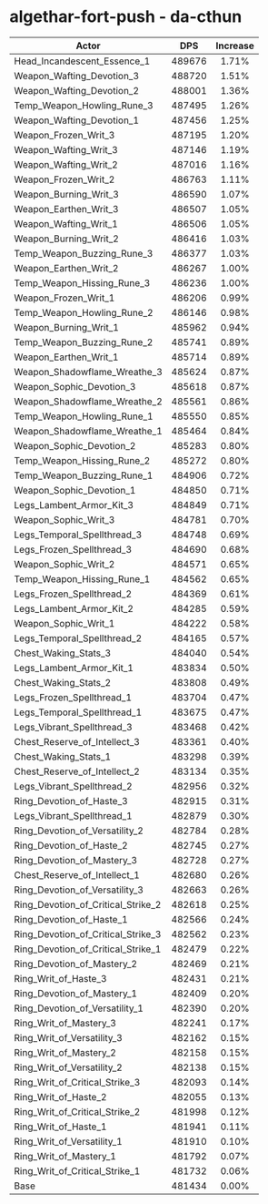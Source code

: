 # algethar-fort-push - da-cthun
| Actor | DPS | Increase |
|---|:---:|:---:|
|Head_Incandescent_Essence_1|489676|1.71%|
|Weapon_Wafting_Devotion_3|488720|1.51%|
|Weapon_Wafting_Devotion_2|488001|1.36%|
|Temp_Weapon_Howling_Rune_3|487495|1.26%|
|Weapon_Wafting_Devotion_1|487456|1.25%|
|Weapon_Frozen_Writ_3|487195|1.20%|
|Weapon_Wafting_Writ_3|487146|1.19%|
|Weapon_Wafting_Writ_2|487016|1.16%|
|Weapon_Frozen_Writ_2|486763|1.11%|
|Weapon_Burning_Writ_3|486590|1.07%|
|Weapon_Earthen_Writ_3|486507|1.05%|
|Weapon_Wafting_Writ_1|486506|1.05%|
|Weapon_Burning_Writ_2|486416|1.03%|
|Temp_Weapon_Buzzing_Rune_3|486377|1.03%|
|Weapon_Earthen_Writ_2|486267|1.00%|
|Temp_Weapon_Hissing_Rune_3|486236|1.00%|
|Weapon_Frozen_Writ_1|486206|0.99%|
|Temp_Weapon_Howling_Rune_2|486146|0.98%|
|Weapon_Burning_Writ_1|485962|0.94%|
|Temp_Weapon_Buzzing_Rune_2|485741|0.89%|
|Weapon_Earthen_Writ_1|485714|0.89%|
|Weapon_Shadowflame_Wreathe_3|485624|0.87%|
|Weapon_Sophic_Devotion_3|485618|0.87%|
|Weapon_Shadowflame_Wreathe_2|485561|0.86%|
|Temp_Weapon_Howling_Rune_1|485550|0.85%|
|Weapon_Shadowflame_Wreathe_1|485464|0.84%|
|Weapon_Sophic_Devotion_2|485283|0.80%|
|Temp_Weapon_Hissing_Rune_2|485272|0.80%|
|Temp_Weapon_Buzzing_Rune_1|484906|0.72%|
|Weapon_Sophic_Devotion_1|484850|0.71%|
|Legs_Lambent_Armor_Kit_3|484849|0.71%|
|Weapon_Sophic_Writ_3|484781|0.70%|
|Legs_Temporal_Spellthread_3|484748|0.69%|
|Legs_Frozen_Spellthread_3|484690|0.68%|
|Weapon_Sophic_Writ_2|484571|0.65%|
|Temp_Weapon_Hissing_Rune_1|484562|0.65%|
|Legs_Frozen_Spellthread_2|484369|0.61%|
|Legs_Lambent_Armor_Kit_2|484285|0.59%|
|Weapon_Sophic_Writ_1|484222|0.58%|
|Legs_Temporal_Spellthread_2|484165|0.57%|
|Chest_Waking_Stats_3|484040|0.54%|
|Legs_Lambent_Armor_Kit_1|483834|0.50%|
|Chest_Waking_Stats_2|483808|0.49%|
|Legs_Frozen_Spellthread_1|483704|0.47%|
|Legs_Temporal_Spellthread_1|483675|0.47%|
|Legs_Vibrant_Spellthread_3|483468|0.42%|
|Chest_Reserve_of_Intellect_3|483361|0.40%|
|Chest_Waking_Stats_1|483298|0.39%|
|Chest_Reserve_of_Intellect_2|483134|0.35%|
|Legs_Vibrant_Spellthread_2|482956|0.32%|
|Ring_Devotion_of_Haste_3|482915|0.31%|
|Legs_Vibrant_Spellthread_1|482879|0.30%|
|Ring_Devotion_of_Versatility_2|482784|0.28%|
|Ring_Devotion_of_Haste_2|482745|0.27%|
|Ring_Devotion_of_Mastery_3|482728|0.27%|
|Chest_Reserve_of_Intellect_1|482680|0.26%|
|Ring_Devotion_of_Versatility_3|482663|0.26%|
|Ring_Devotion_of_Critical_Strike_2|482618|0.25%|
|Ring_Devotion_of_Haste_1|482566|0.24%|
|Ring_Devotion_of_Critical_Strike_3|482562|0.23%|
|Ring_Devotion_of_Critical_Strike_1|482479|0.22%|
|Ring_Devotion_of_Mastery_2|482469|0.21%|
|Ring_Writ_of_Haste_3|482431|0.21%|
|Ring_Devotion_of_Mastery_1|482409|0.20%|
|Ring_Devotion_of_Versatility_1|482390|0.20%|
|Ring_Writ_of_Mastery_3|482241|0.17%|
|Ring_Writ_of_Versatility_3|482162|0.15%|
|Ring_Writ_of_Mastery_2|482158|0.15%|
|Ring_Writ_of_Versatility_2|482138|0.15%|
|Ring_Writ_of_Critical_Strike_3|482093|0.14%|
|Ring_Writ_of_Haste_2|482055|0.13%|
|Ring_Writ_of_Critical_Strike_2|481998|0.12%|
|Ring_Writ_of_Haste_1|481941|0.11%|
|Ring_Writ_of_Versatility_1|481910|0.10%|
|Ring_Writ_of_Mastery_1|481792|0.07%|
|Ring_Writ_of_Critical_Strike_1|481732|0.06%|
|Base|481434|0.00%|
